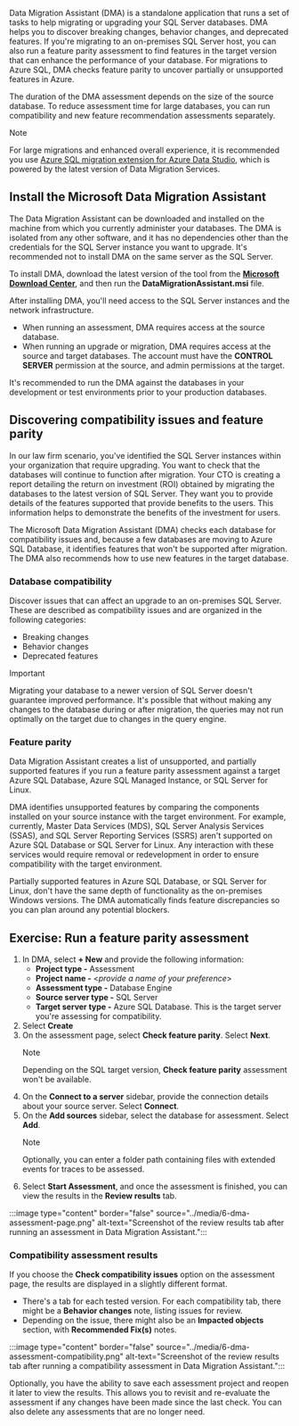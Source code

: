 Data Migration Assistant (DMA) is a standalone application that runs a set of tasks to help migrating or upgrading your SQL Server databases. DMA helps you to discover breaking changes, behavior changes, and deprecated features. If you're migrating to an on-premises SQL Server host, you can also run a feature parity assessment to find features in the target version that can enhance the performance of your database. For migrations to Azure SQL, DMA checks feature parity to uncover partially or unsupported features in Azure.

The duration of the DMA assessment depends on the size of the source database. To reduce assessment time for large databases, you can run compatibility and new feature recommendation assessments separately.

>[!NOTE]
> For large migrations and enhanced overall experience, it is recommended you use [Azure SQL migration extension for Azure Data Studio](/sql/azure-data-studio/extensions/azure-sql-migration-extension), which is powered by the latest version of Data Migration Services.

## Install the Microsoft Data Migration Assistant

The Data Migration Assistant can be downloaded and installed on the machine from which you currently administer your databases. The DMA is isolated from any other software, and it has no dependencies other than the credentials for the SQL Server instance you want to upgrade. It's recommended not to install DMA on the same server as the SQL Server.

To install DMA, download the latest version of the tool from the [**Microsoft Download Center**](https://www.microsoft.com/download/details.aspx?id=53595), and then run the **DataMigrationAssistant.msi** file.

After installing DMA, you'll need access to the SQL Server instances and the network infrastructure.

- When running an assessment, DMA requires access at the source database.
- When running an upgrade or migration, DMA requires access at the source and target databases. The account must have the **CONTROL SERVER** permission at the source, and admin permissions at the target.

It's recommended to run the DMA against the databases in your development or test environments prior to your production databases.

## Discovering compatibility issues and feature parity

In our law firm scenario, you've identified the SQL Server instances within your organization that require upgrading. You want to check that the databases will continue to function after migration. Your CTO is creating a report detailing the return on investment (ROI) obtained by migrating the databases to the latest version of SQL Server. They want you to provide details of the features supported that provide benefits to the users. This information helps to demonstrate the benefits of the investment for users.

The Microsoft Data Migration Assistant (DMA) checks each database for compatibility issues and, because a few databases are moving to Azure SQL Database, it identifies features that won't be supported after migration. The DMA also recommends how to use new features in the target database.

### Database compatibility

Discover issues that can affect an upgrade to an on-premises SQL Server. These are described as compatibility issues and are organized in the following categories:

- Breaking changes
- Behavior changes
- Deprecated features

>[!IMPORTANT]
>Migrating your database to a newer version of SQL Server doesn't guarantee improved performance. It's possible that without making any changes to  the database during or after migration, the queries may not run optimally on the target due to changes in the query engine.

### Feature parity

Data Migration Assistant creates a list of unsupported, and partially supported features if you run a feature parity assessment against a target Azure SQL Database, Azure SQL Managed Instance, or SQL Server for Linux. 

DMA identifies unsupported features by comparing the components installed on your source instance with the target environment. For example, currently, Master Data Services (MDS), SQL Server Analysis Services (SSAS), and SQL Server Reporting Services (SSRS) aren't supported on Azure SQL Database or SQL Server for Linux. Any interaction with these services would require removal or redevelopment in order to ensure compatibility with the target environment.

Partially supported features in Azure SQL Database, or SQL Server for Linux, don't have the same depth of functionality as the on-premises Windows versions. The DMA automatically finds feature discrepancies so you can plan around any potential blockers.

## Exercise: Run a feature parity assessment

1. In DMA, select **+ New** and provide the following information:
    - **Project type -** Assessment
    - **Project name -** <*provide a name of your preference*>
    - **Assessment type -** Database Engine
    - **Source server type -** SQL Server 
    - **Target server type -** Azure SQL Database. This is the target server you're assessing for compatibility.
1. Select **Create**
1. On the assessment page, select **Check feature parity**. Select **Next**.
    >[!NOTE]
    > Depending on the SQL target version, **Check feature parity** assessment won't be available.
1. On the **Connect to a server** sidebar, provide the connection details about your source server. Select **Connect**.
1. On the **Add sources** sidebar, select the database for assessment. Select **Add**.
    >[!NOTE]
    > Optionally, you can enter a folder path containing files with extended events for traces to be assessed.
1. Select **Start Assessment**, and once the assessment is finished, you can view the results in the **Review results** tab.

:::image type="content" border="false" source="../media/6-dma-assessment-page.png" alt-text="Screenshot of the review results tab after running an assessment in Data Migration Assistant.":::

### Compatibility assessment results

If you choose the **Check compatibility issues** option on the assessment page, the results are displayed in a slightly different format.

- There's a tab for each tested version. For each compatibility tab, there might be a **Behavior changes** note, listing issues for review.
- Depending on the issue, there might also be an **Impacted objects** section, with **Recommended Fix(s)** notes.

:::image type="content" border="false" source="../media/6-dma-assessment-compatibility.png" alt-text="Screenshot of the review results tab after running a compatibility assessment in Data Migration Assistant.":::

Optionally, you have the ability to save each assessment project and reopen it later to view the results. This allows you to revisit and re-evaluate the assessment if any changes have been made since the last check. You can also delete any assessments that are no longer need.